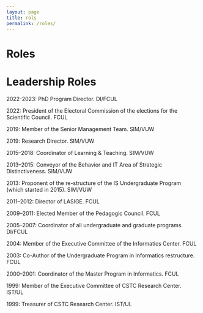 ```yaml
---
layout: page
title: rols
permalink: /roles/
---
```


# Roles

# Leadership Roles


2022-2023: PhD Program Director. DI/FCUL

2022: President of the Electoral Commission of the elections for the Scientific Council. FCUL

2019: Member of the Senior Management Team. SIM/VUW

2019: Research Director. SIM/VUW

2015–2018: Coordinator of Learning & Teaching. SIM/VUW

2013–2015: Conveyor of the Behavior and IT Area of Strategic Distinctiveness. SIM/VUW

2013: Proponent of the re-structure of the IS Undergraduate Program (which started in 2015). SIM/VUW

2011–2012: Director of LASIGE. FCUL

2009–2011: Elected Member of the Pedagogic Council. FCUL

2005–2007: Coordinator of all undergraduate and graduate programs. DI/FCUL

2004: Member of the Executive Committee of the Informatics Center. FCUL

2003: Co-Author of the Undergraduate Program in Informatics restructure. FCUL

2000–2001: Coordinator of the Master Program in Informatics. FCUL

1999: Member of the Executive Committee of CSTC Research Center. IST/UL

1999: Treasurer of CSTC Research Center. IST/UL
